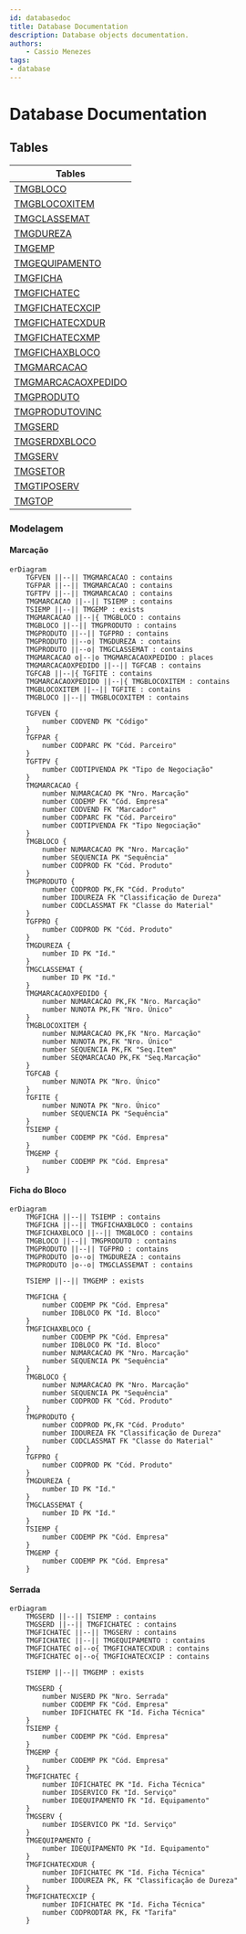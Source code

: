 ```yaml
---
id: databasedoc
title: Database Documentation
description: Database objects documentation.
authors:
    - Cassio Menezes
tags: 
- database
---
```

# Database Documentation

## Tables

| Tables |
|--|
| [TMGBLOCO](TMGBLOCO.md) |
| [TMGBLOCOXITEM](TMGBLOCOXITEM.md) |
| [TMGCLASSEMAT](TMGCLASSEMAT.md) |
| [TMGDUREZA](TMGDUREZA.md) |
| [TMGEMP](TMGEMP.md) |
| [TMGEQUIPAMENTO](TMGEQUIPAMENTO.md) |
| [TMGFICHA](TMGFICHA.md) |
| [TMGFICHATEC](TMGFICHATEC.md) |
| [TMGFICHATECXCIP](TMGFICHATECXCIP.md) |
| [TMGFICHATECXDUR](TMGFICHATECXDUR.md) |
| [TMGFICHATECXMP](TMGFICHATECXMP.md) |
| [TMGFICHAXBLOCO](TMGFICHAXBLOCO.md) |
| [TMGMARCACAO](TMGMARCACAO.md) |
| [TMGMARCACAOXPEDIDO](TMGMARCACAOXPEDIDO.md) |
| [TMGPRODUTO](TMGPRODUTO.md) |
| [TMGPRODUTOVINC](TMGPRODUTOVINC.md) |
| [TMGSERD](TMGSERD.md) |
| [TMGSERDXBLOCO](TMGSERDXBLOCO.md) |
| [TMGSERV](TMGSERV.md) |
| [TMGSETOR](TMGSETOR.md) |
| [TMGTIPOSERV](TMGTIPOSERV.md) |
| [TMGTOP](TMGTOP.md) |

### Modelagem

#### Marcação

```mermaid
erDiagram
    TGFVEN ||--|| TMGMARCACAO : contains
    TGFPAR ||--|| TMGMARCACAO : contains
    TGFTPV ||--|| TMGMARCACAO : contains
    TMGMARCACAO ||--|| TSIEMP : contains
    TSIEMP ||--|| TMGEMP : exists
    TMGMARCACAO ||--|{ TMGBLOCO : contains
    TMGBLOCO ||--|| TMGPRODUTO : contains
    TMGPRODUTO ||--|| TGFPRO : contains
    TMGPRODUTO ||--o| TMGDUREZA : contains
    TMGPRODUTO ||--o| TMGCLASSEMAT : contains
    TMGMARCACAO o|--|o TMGMARCACAOXPEDIDO : places
    TMGMARCACAOXPEDIDO ||--|| TGFCAB : contains
    TGFCAB ||--|{ TGFITE : contains
    TMGMARCACAOXPEDIDO ||--|{ TMGBLOCOXITEM : contains
    TMGBLOCOXITEM ||--|| TGFITE : contains
    TMGBLOCO ||--|| TMGBLOCOXITEM : contains

    TGFVEN {
        number CODVEND PK "Código"
    }
    TGFPAR {
        number CODPARC PK "Cód. Parceiro"
    }
    TGFTPV {
        number CODTIPVENDA PK "Tipo de Negociação"
    }
    TMGMARCACAO {
        number NUMARCACAO PK "Nro. Marcação"
        number CODEMP FK "Cód. Empresa"
        number CODVEND FK "Marcador"
        number CODPARC FK "Cód. Parceiro"
        number CODTIPVENDA FK "Tipo Negociação"
    }
    TMGBLOCO {
        number NUMARCACAO PK "Nro. Marcação"
        number SEQUENCIA PK "Sequência"
        number CODPROD FK "Cód. Produto"
    }
    TMGPRODUTO {
        number CODPROD PK,FK "Cód. Produto"
        number IDDUREZA FK "Classificação de Dureza"
        number CODCLASSMAT FK "Classe do Material"
    }
    TGFPRO {
        number CODPROD PK "Cód. Produto"
    }
    TMGDUREZA {
        number ID PK "Id."
    }
    TMGCLASSEMAT {
        number ID PK "Id."
    }
    TMGMARCACAOXPEDIDO {
        number NUMARCACAO PK,FK "Nro. Marcação"
        number NUNOTA PK,FK "Nro. Único"
    }
    TMGBLOCOXITEM {
        number NUMARCACAO PK,FK "Nro. Marcação"
        number NUNOTA PK,FK "Nro. Único"
        number SEQUENCIA PK,FK "Seq.Item"
        number SEQMARCACAO PK,FK "Seq.Marcação"
    }
    TGFCAB {
        number NUNOTA PK "Nro. Único"
    }
    TGFITE {
        number NUNOTA PK "Nro. Único"
        number SEQUENCIA PK "Sequência"
    }
    TSIEMP {
        number CODEMP PK "Cód. Empresa"
    }
    TMGEMP {
        number CODEMP PK "Cód. Empresa"
    }
```

#### Ficha do Bloco

```mermaid
erDiagram
    TMGFICHA ||--|| TSIEMP : contains
    TMGFICHA ||--|| TMGFICHAXBLOCO : contains
    TMGFICHAXBLOCO ||--|| TMGBLOCO : contains
    TMGBLOCO ||--|| TMGPRODUTO : contains
    TMGPRODUTO ||--|| TGFPRO : contains
    TMGPRODUTO |o--o| TMGDUREZA : contains
    TMGPRODUTO |o--o| TMGCLASSEMAT : contains

    TSIEMP ||--|| TMGEMP : exists

    TMGFICHA {
        number CODEMP PK "Cód. Empresa"
        number IDBLOCO PK "Id. Bloco"
    }
    TMGFICHAXBLOCO {
        number CODEMP PK "Cód. Empresa"
        number IDBLOCO PK "Id. Bloco"
        number NUMARCACAO PK "Nro. Marcação"
        number SEQUENCIA PK "Sequência"
    }
    TMGBLOCO {
        number NUMARCACAO PK "Nro. Marcação"
        number SEQUENCIA PK "Sequência"
        number CODPROD FK "Cód. Produto"
    }
    TMGPRODUTO {
        number CODPROD PK,FK "Cód. Produto"
        number IDDUREZA FK "Classificação de Dureza"
        number CODCLASSMAT FK "Classe do Material"
    }
    TGFPRO {
        number CODPROD PK "Cód. Produto"
    }
    TMGDUREZA {
        number ID PK "Id."
    }
    TMGCLASSEMAT {
        number ID PK "Id."
    }
    TSIEMP {
        number CODEMP PK "Cód. Empresa"
    }
    TMGEMP {
        number CODEMP PK "Cód. Empresa"
    }
```

#### Serrada

```mermaid
erDiagram
    TMGSERD ||--|| TSIEMP : contains
    TMGSERD ||--|| TMGFICHATEC : contains
    TMGFICHATEC ||--|| TMGSERV : contains
    TMGFICHATEC ||--|| TMGEQUIPAMENTO : contains
    TMGFICHATEC o|--o{ TMGFICHATECXDUR : contains
    TMGFICHATEC o|--o{ TMGFICHATECXCIP : contains
    
    TSIEMP ||--|| TMGEMP : exists

    TMGSERD {
        number NUSERD PK "Nro. Serrada"
        number CODEMP FK "Cód. Empresa"
        number IDFICHATEC FK "Id. Ficha Técnica"
    }
    TSIEMP {
        number CODEMP PK "Cód. Empresa"
    }
    TMGEMP {
        number CODEMP PK "Cód. Empresa"
    }
    TMGFICHATEC {
        number IDFICHATEC PK "Id. Ficha Técnica"
		number IDSERVICO FK "Id. Serviço"
        number IDEQUIPAMENTO FK "Id. Equipamento"
    }
	TMGSERV {
		number IDSERVICO PK "Id. Serviço"
	}
	TMGEQUIPAMENTO {
		number IDEQUIPAMENTO PK "Id. Equipamento"
	}
	TMGFICHATECXDUR {
		number IDFICHATEC PK "Id. Ficha Técnica"
        number IDDUREZA PK, FK "Classificação de Dureza"
	}
	TMGFICHATECXCIP {
		number IDFICHATEC PK "Id. Ficha Técnica"
        number CODPRODTAR PK, FK "Tarifa"
	}
```
